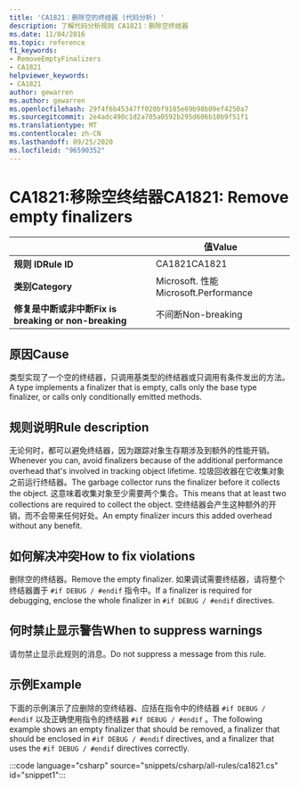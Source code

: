 ```yaml
---
title: 'CA1821：删除空的终结器 (代码分析) '
description: 了解代码分析规则 CA1821：删除空终结器
ms.date: 11/04/2016
ms.topic: reference
f1_keywords:
- RemoveEmptyFinalizers
- CA1821
helpviewer_keywords:
- CA1821
author: gewarren
ms.author: gewarren
ms.openlocfilehash: 29f4f6b45347ff020bf9185e69b98b09ef4250a7
ms.sourcegitcommit: 2e4adc490c1d2a705a0592b295d606b10b9f51f1
ms.translationtype: MT
ms.contentlocale: zh-CN
ms.lasthandoff: 09/25/2020
ms.locfileid: "96590352"
---
```

# <a name="ca1821-remove-empty-finalizers"></a><span data-ttu-id="66646-103">CA1821:移除空终结器</span><span class="sxs-lookup"><span data-stu-id="66646-103">CA1821: Remove empty finalizers</span></span>

| | <span data-ttu-id="66646-104">值</span><span class="sxs-lookup"><span data-stu-id="66646-104">Value</span></span> |
|-|-|
| <span data-ttu-id="66646-105">**规则 ID**</span><span class="sxs-lookup"><span data-stu-id="66646-105">**Rule ID**</span></span> |<span data-ttu-id="66646-106">CA1821</span><span class="sxs-lookup"><span data-stu-id="66646-106">CA1821</span></span>|
| <span data-ttu-id="66646-107">**类别**</span><span class="sxs-lookup"><span data-stu-id="66646-107">**Category**</span></span> |<span data-ttu-id="66646-108">Microsoft. 性能</span><span class="sxs-lookup"><span data-stu-id="66646-108">Microsoft.Performance</span></span>|
| <span data-ttu-id="66646-109">**修复是中断或非中断**</span><span class="sxs-lookup"><span data-stu-id="66646-109">**Fix is breaking or non-breaking**</span></span> |<span data-ttu-id="66646-110">不间断</span><span class="sxs-lookup"><span data-stu-id="66646-110">Non-breaking</span></span>|

## <a name="cause"></a><span data-ttu-id="66646-111">原因</span><span class="sxs-lookup"><span data-stu-id="66646-111">Cause</span></span>

<span data-ttu-id="66646-112">类型实现了一个空的终结器，只调用基类型的终结器或只调用有条件发出的方法。</span><span class="sxs-lookup"><span data-stu-id="66646-112">A type implements a finalizer that is empty, calls only the base type finalizer, or calls only conditionally emitted methods.</span></span>

## <a name="rule-description"></a><span data-ttu-id="66646-113">规则说明</span><span class="sxs-lookup"><span data-stu-id="66646-113">Rule description</span></span>

<span data-ttu-id="66646-114">无论何时，都可以避免终结器，因为跟踪对象生存期涉及到额外的性能开销。</span><span class="sxs-lookup"><span data-stu-id="66646-114">Whenever you can, avoid finalizers because of the additional performance overhead that's involved in tracking object lifetime.</span></span> <span data-ttu-id="66646-115">垃圾回收器在它收集对象之前运行终结器。</span><span class="sxs-lookup"><span data-stu-id="66646-115">The garbage collector runs the finalizer before it collects the object.</span></span> <span data-ttu-id="66646-116">这意味着收集对象至少需要两个集合。</span><span class="sxs-lookup"><span data-stu-id="66646-116">This means that at least two collections are required to collect the object.</span></span> <span data-ttu-id="66646-117">空终结器会产生这种额外的开销，而不会带来任何好处。</span><span class="sxs-lookup"><span data-stu-id="66646-117">An empty finalizer incurs this added overhead without any benefit.</span></span>

## <a name="how-to-fix-violations"></a><span data-ttu-id="66646-118">如何解决冲突</span><span class="sxs-lookup"><span data-stu-id="66646-118">How to fix violations</span></span>

<span data-ttu-id="66646-119">删除空的终结器。</span><span class="sxs-lookup"><span data-stu-id="66646-119">Remove the empty finalizer.</span></span> <span data-ttu-id="66646-120">如果调试需要终结器，请将整个终结器置于 `#if DEBUG / #endif` 指令中。</span><span class="sxs-lookup"><span data-stu-id="66646-120">If a finalizer is required for debugging, enclose the whole finalizer in `#if DEBUG / #endif` directives.</span></span>

## <a name="when-to-suppress-warnings"></a><span data-ttu-id="66646-121">何时禁止显示警告</span><span class="sxs-lookup"><span data-stu-id="66646-121">When to suppress warnings</span></span>

<span data-ttu-id="66646-122">请勿禁止显示此规则的消息。</span><span class="sxs-lookup"><span data-stu-id="66646-122">Do not suppress a message from this rule.</span></span>

## <a name="example"></a><span data-ttu-id="66646-123">示例</span><span class="sxs-lookup"><span data-stu-id="66646-123">Example</span></span>

<span data-ttu-id="66646-124">下面的示例演示了应删除的空终结器、应括在指令中的终结器 `#if DEBUG / #endif` 以及正确使用指令的终结器 `#if DEBUG / #endif` 。</span><span class="sxs-lookup"><span data-stu-id="66646-124">The following example shows an empty finalizer that should be removed, a finalizer that should be enclosed in `#if DEBUG / #endif` directives, and a finalizer that uses the `#if DEBUG / #endif` directives correctly.</span></span>

:::code language="csharp" source="snippets/csharp/all-rules/ca1821.cs" id="snippet1":::
